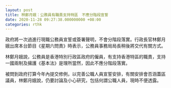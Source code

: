 ```yaml
---
layout: post
title: 林鄭月娥：公務員有職責支持特區　不應分階段宣誓
date: 2020-11-28 09:27:38.000000000 +08:00
categories: rthk
---
```


政府將一次過進行現職公務員宣誓或簽署聲明，不會分階段落實。行政長官林鄭月娥出席本台節目《星期六問責》時表示，公務員事務局局長稍後將交代有關方式。

林鄭月娥說，公務員是香港特別行政區政府的僱員，有支持香港特區的職責，支持一國兩制及擁護《基本法》是理所當然，因此不應分階段落實。

被問到政府打算今年內提交修例，以完善公職人員宣誓安排，有關安排會否涵蓋區議員，林鄭月娥說，仍要討論及小心研究，包括何謂公職人員，現時不便透露。
